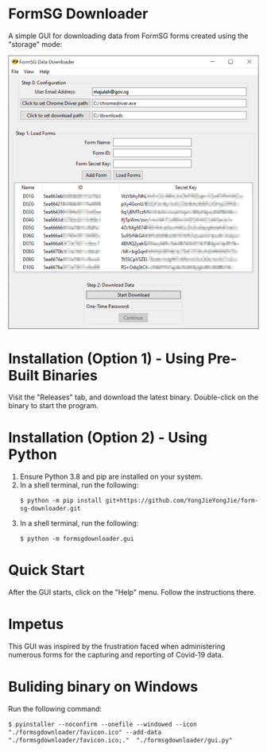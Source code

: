 # FormSG Downloader
A simple GUI for downloading data from FormSG forms created using the
"storage" mode:

<img src="Documentation/Images/screenshot.png" width="600px" />

# Installation (Option 1) - Using Pre-Built Binaries

Visit the "Releases" tab, and download the latest binary. Double-click on
the binary to start the program.

# Installation (Option 2) - Using Python

1. Ensure Python 3.8 and pip are installed on your system.
1. In a shell terminal, run the following:
    ```shell
    $ python -m pip install git+https://github.com/YongJieYongJie/form-sg-downloader.git
    ```
1. In a shell terminal, run the following:
    ```shell
    $ python -m formsgdownloader.gui
    ```

# Quick Start

After the GUI starts, click on the "Help" menu. Follow the instructions
there.

# Impetus

This GUI was inspired by the frustration faced when administering numerous forms
for the capturing and reporting of Covid-19 data.

# Buliding binary on Windows

Run the following command:

```shell
$ pyinstaller --noconfirm --onefile --windowed --icon "./formsgdownloader/favicon.ico" --add-data "./formsgdownloader/favicon.ico;."  "./formsgdownloader/gui.py"
```
